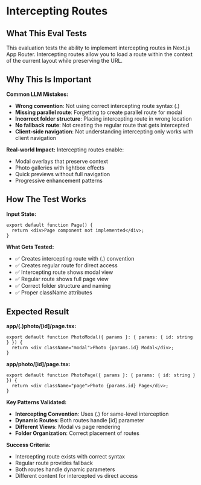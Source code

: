# Intercepting Routes

## What This Eval Tests

This evaluation tests the ability to implement intercepting routes in Next.js App Router. Intercepting routes allow you to load a route within the context of the current layout while preserving the URL.

## Why This Is Important

**Common LLM Mistakes:**
- **Wrong convention**: Not using correct intercepting route syntax (.)
- **Missing parallel route**: Forgetting to create parallel route for modal
- **Incorrect folder structure**: Placing intercepting route in wrong location
- **No fallback route**: Not creating the regular route that gets intercepted
- **Client-side navigation**: Not understanding intercepting only works with client navigation

**Real-world Impact:**
Intercepting routes enable:
- Modal overlays that preserve context
- Photo galleries with lightbox effects
- Quick previews without full navigation
- Progressive enhancement patterns

## How The Test Works

**Input State:**
```tsx
export default function Page() {
  return <div>Page component not implemented</div>;
}
```

**What Gets Tested:**
- ✅ Creates intercepting route with (.) convention
- ✅ Creates regular route for direct access
- ✅ Intercepting route shows modal view
- ✅ Regular route shows full page view
- ✅ Correct folder structure and naming
- ✅ Proper className attributes

## Expected Result

**app/(.)photo/[id]/page.tsx:**
```tsx
export default function PhotoModal({ params }: { params: { id: string } }) {
  return <div className="modal">Photo {params.id} Modal</div>;
}
```

**app/photo/[id]/page.tsx:**
```tsx
export default function PhotoPage({ params }: { params: { id: string } }) {
  return <div className="page">Photo {params.id} Page</div>;
}
```

**Key Patterns Validated:**
- **Intercepting Convention**: Uses (.) for same-level interception
- **Dynamic Routes**: Both routes handle [id] parameter
- **Different Views**: Modal vs page rendering
- **Folder Organization**: Correct placement of routes

**Success Criteria:**
- Intercepting route exists with correct syntax
- Regular route provides fallback
- Both routes handle dynamic parameters
- Different content for intercepted vs direct access